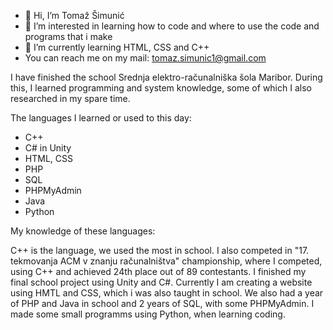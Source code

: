- 👋 Hi, I’m Tomaž Šimunić
- 👀 I’m interested in learning how to code and where to use the code and programs that i make
- 🌱 I’m currently learning HTML, CSS and C++
- You can reach me on my mail: tomaz.simunic1@gmail.com

I have finished the school Srednja elektro-računalniška šola Maribor.
During this, I learned programming and system knowledge, some of which I also researched in my spare time.

The languages I learned or used to this day:
- C++
- C# in Unity
- HTML, CSS
- PHP
- SQL
- PHPMyAdmin
- Java
- Python

My knowledge of these languages:

C++ is the language, we used the most in school. I also competed in "17. tekmovanja ACM v znanju računalništva" championship, where I competed, using C++ and achieved 24th place out of 89 contestants.
I finished my final school project using Unity and C#.
Currently I am creating a website using HMTL and CSS, which i was also taught in school.
We also had a year of PHP and Java in school and 2 years of SQL, with some PHPMyAdmin.
I made some small programms using Python, when learning coding.
